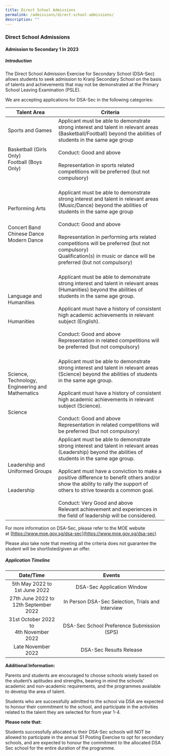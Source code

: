 ```yaml
---
title: Direct School Admissions
permalink: /admissions/direct-school-admissions/
description: ""
---
```

### Direct School Admissions

#### Admission to Secondary 1 In 2023

##### Introduction

The Direct School Admission Exercise for Secondary School (DSA-Sec) allows students to seek admission to Kranji Secondary School on the basis of talents and achievements that may not be demonstrated at the Primary School Leaving Examination (PSLE).

  

We are accepting applications for DSA-Sec in the following categories:

| Talent Area 	| Criteria 	|
|---	|---	|
| Sports and Games<br><br><br>Basketball (Girls Only)<br>Football (Boys Only) 	| Applicant must be able to demonstrate strong interest and talent in relevant areas (Basketball/Football) beyond the abilities of students in the same age group<br><br>Conduct: Good and above<br><br>Representation in sports related competitions will be preferred (but not compulsory)  	|
| Performing Arts<br><br><br>Concert Band<br>Chinese Dance<br>Modern Dance 	| <br>Applicant must be able to demonstrate strong interest and talent in relevant areas (Music/Dance) beyond the abilities of students in the same age group<br><br>Conduct: Good and above<br><br>Representation in performing arts related competitions will be preferred (but not compulsory)<br>Qualification(s) in music or dance will be preferred (but not compulsory) 	|
| Language and Humanities<br><br><br>Humanities 	| <br>Applicant must be able to demonstrate strong interest and talent in relevant areas (Humanities) beyond the abilities of students in the same age group.<br><br>Applicant must have a history of consistent high academic achievements in relevant subject (English).<br><br>Conduct: Good and above<br>Representation in related competitions will be preferred (but not compulsory) <br> 	|
| Science, Technology, Engineering and Mathematics<br><br><br>Science 	| <br>Applicant must be able to demonstrate strong interest and talent in relevant areas (Science) beyond the abilities of students in the same age group.<br><br>Applicant must have a history of consistent high academic achievements in relevant subject (Science).<br><br>Conduct: Good and above<br>Representation in related competitions will be preferred (but not compulsory) 	|
| Leadership and Uniformed Groups<br><br><br>Leadership 	| Applicant must be able to demonstrate strong interest and talent in relevant areas (Leadership) beyond the abilities of students in the same age group.<br><br>Applicant must have a conviction to make a positive difference to benefit others and/or show the ability to rally the support of others to strive towards a common goal.<br><br>Conduct: Very Good and above<br>Relevant achievement and experiences in the field of leadership will be considered. 	|

For more information on DSA-Sec, please refer to the MOE website at [https://www.moe.gov.sg/dsa-sec](https://www.moe.gov.sg/dsa-sec)

  
Please also take note that meeting all the criteria does not guarantee the student will be shortlisted/given an offer.

##### Application Timeline

| Date/Time 	| Events 	|
|:---:	|:---:	|
| 5th May 2022 to<br>1st June 2022 	| DSA-Sec Application Window 	|
| 27th June 2022 to<br>12th September 2022 	| In Person DSA-Sec Selection, Trials and Interview 	|
| 31st October 2022 to<br>4th November 2022 	| DSA-Sec School Preference Submission (SPS) 	|
| Late November 2022 	| DSA-Sec Results Release 	|

**Additional Information:**

Parents and students are encouraged to choose schools wisely based on the student’s aptitudes and strengths, bearing in mind the schools’ academic and non-academic requirements, and the programmes available to develop the area of talent.

Students who are successfully admitted to the school via DSA are expected to honour their commitment to the school, and participate in the activities related to the talent they are selected for from year 1-4.

**Please note that:**

Students successfully allocated to their DSA-Sec schools will NOT be allowed to participate in the annual S1 Posting Exercise to opt for secondary schools, and are expected to honour the commitment to the allocated DSA Sec school for the entire duration of the programme.
